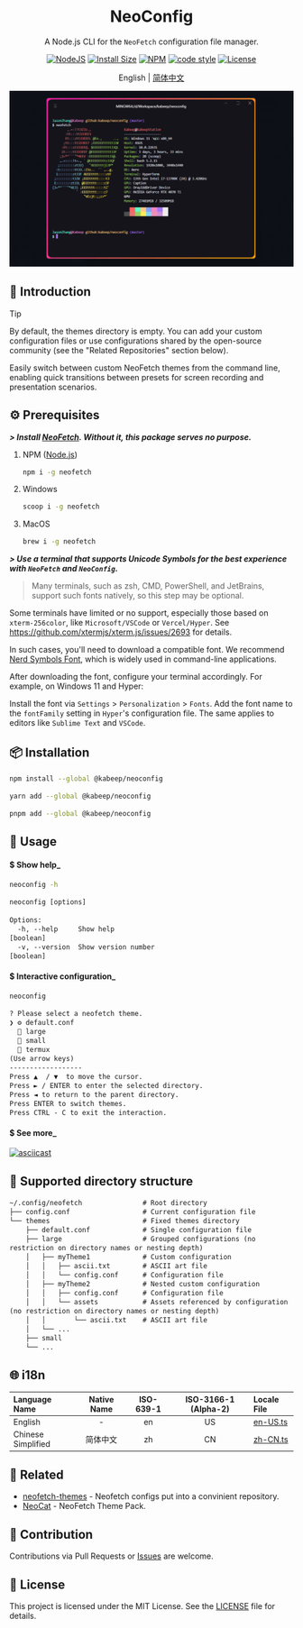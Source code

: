 <div align="center">

<h1>NeoConfig</h1>

A Node.js CLI for the `NeoFetch` configuration file manager.

[![NodeJS][node-image]][node-url]
[![Install Size][install-size-image]][install-size-url]
[![NPM][npm-image]][npm-url]
[![code style][code-style-image]][code-style-url]
[![License][license-image]][license-url]

English | [简体中文][zh-cn-url]

<img width="814" src="docs/images/usage.gif" alt="usage-gif">

</div>

## 📖 Introduction

> [!TIP]
>
> By default, the themes directory is empty. You can add your custom configuration files or use configurations shared by
> the open-source community (see the "Related Repositories" section below).

Easily switch between custom NeoFetch themes from the command line, enabling quick transitions between presets for
screen recording and presentation scenarios.

## ⚙️ Prerequisites

***\> Install [NeoFetch][neofetch-url]. Without it, this package serves no purpose.***

1. NPM ([Node.js][node-url])
    ```bash
    npm i -g neofetch
    ```

2. Windows
    ```bash
    scoop i -g neofetch
    ```

3. MacOS
    ```bash
    brew i -g neofetch
    ```

***\> Use a terminal that supports Unicode Symbols for the best experience with `NeoFetch` and `NeoConfig`.***

> Many terminals, such as zsh, CMD, PowerShell, and JetBrains, support such fonts natively, so this step may be
> optional.

Some terminals have limited or no support, especially those based on `xterm-256color`, like `Microsoft/VSCode` or
`Vercel/Hyper`.
See https://github.com/xtermjs/xterm.js/issues/2693 for details.

In such cases, you'll need to download a compatible font. We recommend [Nerd Symbols Font][nerd-url], which is widely
used in command-line applications.

After downloading the font, configure your terminal accordingly. For example, on Windows 11 and Hyper:

Install the font via `Settings` > `Personalization` > `Fonts`.
Add the font name to the `fontFamily` setting in `Hyper`'s configuration file.
The same applies to editors like `Sublime Text` and `VSCode`.

## 📦 Installation

```bash
npm install --global @kabeep/neoconfig
```

```bash
yarn add --global @kabeep/neoconfig
```

```bash
pnpm add --global @kabeep/neoconfig
```

## 🚀 Usage

#### \$ Show help_

```bash
neoconfig -h
```

```
neoconfig [options]

Options:
  -h, --help     Show help                                             [boolean]
  -v, --version  Show version number                                   [boolean]
```

#### \$ Interactive configuration_

```bash
neoconfig
```

```
? Please select a neofetch theme.
❯ ⚙️ default.conf
  📁 large
  📁 small
  📁 termux
(Use arrow keys)
------------------
Press ▲  / ▼  to move the cursor.
Press ► / ENTER to enter the selected directory.
Press ◄ to return to the parent directory.
Press ENTER to switch themes.
Press CTRL - C to exit the interaction.
```

#### $ See more_

[![asciicast][asciinema-image]][asciinema-url]

## 📄 Supported directory structure

```
~/.config/neofetch               # Root directory
├── config.conf                  # Current configuration file
└── themes                       # Fixed themes directory
    ├── default.conf             # Single configuration file
    ├── large                    # Grouped configurations (no restriction on directory names or nesting depth)
    │   ├── myTheme1             # Custom configuration
    │   │   ├── ascii.txt        # ASCII art file
    │   │   └── config.conf      # Configuration file
    │   ├── myTheme2             # Nested custom configuration
    │   │   ├── config.conf      # Configuration file
    │   │   └── assets           # Assets referenced by configuration (no restriction on directory names or nesting depth)
    │   │       └── ascii.txt    # ASCII art file
    │   └── ...
    ├── small
    └── ...
```

## 🌐 i18n

| Language Name      | Native Name | ISO-639-1 | ISO-3166-1 (Alpha-2) | Locale File                  |
|:-------------------|:-----------:|:---------:|:--------------------:|:-----------------------------|
| English            |      -      |    en     |          US          | [en-US.ts][locale-en-us-url] |
| Chinese Simplified |    简体中文     |    zh     |          CN          | [zh-CN.ts][locale-zh-cn-url] |

## 🔗 Related

- [neofetch-themes][neofetch-themes-url] - Neofetch configs put into a convinient repository.
- [NeoCat][neocat-url] - NeoFetch Theme Pack.

## 🤝 Contribution

Contributions via Pull Requests or [Issues][issues-url] are welcome.

## 📄 License

This project is licensed under the MIT License. See the [LICENSE][license-url] file for details.


[node-image]: https://img.shields.io/node/v/%40kabeep%2Fneoconfig?color=lightseagreen
[node-url]: https://nodejs.org/

[npm-image]: https://img.shields.io/npm/d18m/%40kabeep%2Fneoconfig?color=fa6673
[npm-url]: https://www.npmjs.com/package/@kabeep/neoconfig

[install-size-image]: https://packagephobia.com/badge?p=@kabeep/neoconfig
[install-size-url]: https://packagephobia.com/result?p=@kabeep/neoconfig

[code-style-image]: https://img.shields.io/badge/Formatted_with-Biome-cornflowerblue?style=flat&logo=biome
[code-style-url]: https://biomejs.dev/

[asciinema-image]: https://asciinema.org/a/697466.svg
[asciinema-url]: https://asciinema.org/a/697466

[license-image]: https://img.shields.io/github/license/kabeep/neoconfig?color=slateblue
[license-url]: LICENSE

[en-us-url]: README.md
[zh-cn-url]: README.zh-CN.md

[locale-en-us-url]: src/locale/en-US.ts
[locale-zh-cn-url]: src/locale/zh-CN.ts

[neofetch-url]: https://github.com/dylanaraps/neofetch
[nerd-url]: https://www.nerdfonts.com/font-downloads
[neofetch-themes-url]: https://github.com/Chick2D/neofetch-themes
[neocat-url]: https://github.com/m3tozz/NeoCat

[issues-url]: https://github.com/kabeep/neoconfig/issues
